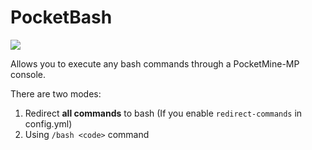 # PocketBash
[![](https://poggit.pmmp.io/shield.state/PocketBash)](https://poggit.pmmp.io/p/PocketBash)

Allows you to execute any bash commands through a PocketMine-MP console.

There are two modes:
1. Redirect __all commands__ to bash (If you enable `redirect-commands` in config.yml)
2. Using `/bash <code>` command
